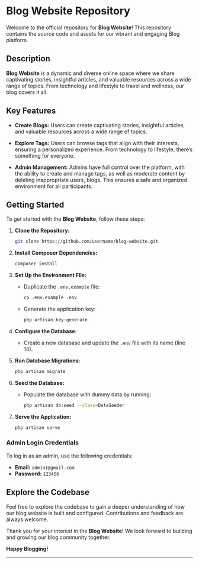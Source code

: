 # Blog Website  Repository

Welcome to the official repository for **Blog Website**! This repository contains the source code and assets for our vibrant and engaging Blog platform.

## Description

**Blog Website** is a dynamic and diverse online space where we share captivating stories, insightful articles, and valuable resources across a wide range of topics. From technology and lifestyle to travel and wellness, our blog covers it all.

## Key Features

- **Create Blogs:** Users can create captivating stories, insightful articles, and valuable resources across a wide range of topics.
  
- **Explore Tags:** Users can browse tags that align with their interests, ensuring a personalized experience. From technology to lifestyle, there’s something for everyone.

- **Admin Management:** Admins have full control over the platform, with the ability to create and manage tags, as well as moderate content by deleting inappropriate users, blogs. This ensures a safe and organized environment for all participants.

## Getting Started

To get started with the **Blog Website**, follow these steps:

1. **Clone the Repository:**
   ```bash
   git clone https://github.com/username/blog-website.git
   ```

2. **Install Composer Dependencies:**
   ```bash
   composer install
   ```

3. **Set Up the Environment File:**
   - Duplicate the `.env.example` file:
     ```bash
     cp .env.example .env
     ```
   - Generate the application key:
     ```bash
     php artisan key:generate
     ```

4. **Configure the Database:**
   - Create a new database and update the `.env` file with its name (line 14).

5. **Run Database Migrations:**
   ```bash
   php artisan migrate
   ```

6. **Seed the Database:**
   - Populate the database with dummy data by running:
     ```bash
     php artisan db:seed --class=DataSeeder
     ```

7. **Serve the Application:**
   ```bash
   php artisan serve
   ```

### Admin Login Credentials

To log in as an admin, use the following credentials:

- **Email:** `admin1@gmail.com`
- **Password:** `123456`

## Explore the Codebase

Feel free to explore the codebase to gain a deeper understanding of how our blog website is built and configured. Contributions and feedback are always welcome.

Thank you for your interest in the **Blog Website**! We look forward to building and growing our blog community together.

**Happy Blogging!**

---

